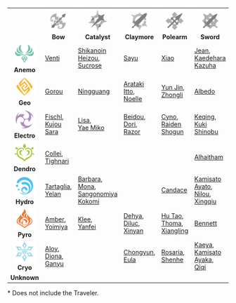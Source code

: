 
<table>
<tr>
<th></th>
<th align="center"><img width="50" height="50" src="assets/Bow.webp"><br><b>Bow</b></th>
<th align="center"><img width="50" height="50" src="assets/Catalyst.webp"><br><b>Catalyst</b></th>
<th align="center"><img width="50" height="50" src="assets/Claymore.webp"><br><b>Claymore</b></th>
<th align="center"><img width="50" height="50" src="assets/Polearm.webp"><br><b>Polearm</b></th>
<th align="center"><img width="50" height="50" src="assets/Sword.webp"><br><b>Sword</b></th>
<th align="center"><b>Unknown</b></th>
</tr>
<tr><td align="center"><img width="50" height="50" src="assets/Anemo.svg"><br><b>Anemo</b></td><td><a href="https://genshin-impact.fandom.com/wiki/Venti">Venti</a></td><td><a href="https://genshin-impact.fandom.com/wiki/Shikanoin_Heizou">Shikanoin Heizou</a>,<br><a href="https://genshin-impact.fandom.com/wiki/Sucrose">Sucrose</a></td><td><a href="https://genshin-impact.fandom.com/wiki/Sayu">Sayu</a></td><td><a href="https://genshin-impact.fandom.com/wiki/Xiao">Xiao</a></td><td><a href="https://genshin-impact.fandom.com/wiki/Jean">Jean</a>,<br><a href="https://genshin-impact.fandom.com/wiki/Kaedehara_Kazuha">Kaedehara Kazuha</a></td><td></td></tr>
<tr><td align="center"><img width="50" height="50" src="assets/Geo.svg"><br><b>Geo</b></td><td><a href="https://genshin-impact.fandom.com/wiki/Gorou">Gorou</a></td><td><a href="https://genshin-impact.fandom.com/wiki/Ningguang">Ningguang</a></td><td><a href="https://genshin-impact.fandom.com/wiki/Arataki_Itto">Arataki Itto</a>,<br><a href="https://genshin-impact.fandom.com/wiki/Noelle">Noelle</a></td><td><a href="https://genshin-impact.fandom.com/wiki/Yun_Jin">Yun Jin</a>,<br><a href="https://genshin-impact.fandom.com/wiki/Zhongli">Zhongli</a></td><td><a href="https://genshin-impact.fandom.com/wiki/Albedo">Albedo</a></td><td></td></tr>
<tr><td align="center"><img width="50" height="50" src="assets/Electro.svg"><br><b>Electro</b></td><td><a href="https://genshin-impact.fandom.com/wiki/Fischl">Fischl</a>,<br><a href="https://genshin-impact.fandom.com/wiki/Kujou_Sara">Kujou Sara</a></td><td><a href="https://genshin-impact.fandom.com/wiki/Lisa">Lisa</a>,<br><a href="https://genshin-impact.fandom.com/wiki/Yae_Miko">Yae Miko</a></td><td><a href="https://genshin-impact.fandom.com/wiki/Beidou">Beidou</a>,<br><a href="https://genshin-impact.fandom.com/wiki/Dori">Dori</a>,<br><a href="https://genshin-impact.fandom.com/wiki/Razor">Razor</a></td><td><a href="https://genshin-impact.fandom.com/wiki/Cyno">Cyno</a>,<br><a href="https://genshin-impact.fandom.com/wiki/Raiden_Shogun">Raiden Shogun</a></td><td><a href="https://genshin-impact.fandom.com/wiki/Keqing">Keqing</a>,<br><a href="https://genshin-impact.fandom.com/wiki/Kuki_Shinobu">Kuki Shinobu</a></td><td></td></tr>
<tr><td align="center"><img width="50" height="50" src="assets/Dendro.svg"><br><b>Dendro</b></td><td><a href="https://genshin-impact.fandom.com/wiki/Collei">Collei</a>,<br><a href="https://genshin-impact.fandom.com/wiki/Tighnari">Tighnari</a></td><td></td><td></td><td></td><td><a href="https://genshin-impact.fandom.com/wiki/Alhaitham">Alhaitham</a></td><td><a href="https://genshin-impact.fandom.com/wiki/Nahida">Nahida</a></td></tr>
<tr><td align="center"><img width="50" height="50" src="assets/Hydro.svg"><br><b>Hydro</b></td><td><a href="https://genshin-impact.fandom.com/wiki/Tartaglia">Tartaglia</a>,<br><a href="https://genshin-impact.fandom.com/wiki/Yelan">Yelan</a></td><td><a href="https://genshin-impact.fandom.com/wiki/Barbara">Barbara</a>,<br><a href="https://genshin-impact.fandom.com/wiki/Mona">Mona</a>,<br><a href="https://genshin-impact.fandom.com/wiki/Sangonomiya_Kokomi">Sangonomiya Kokomi</a></td><td></td><td><a href="https://genshin-impact.fandom.com/wiki/Candace">Candace</a></td><td><a href="https://genshin-impact.fandom.com/wiki/Kamisato_Ayato">Kamisato Ayato</a>,<br><a href="https://genshin-impact.fandom.com/wiki/Nilou">Nilou</a>,<br><a href="https://genshin-impact.fandom.com/wiki/Xingqiu">Xingqiu</a></td><td></td></tr>
<tr><td align="center"><img width="50" height="50" src="assets/Pyro.svg"><br><b>Pyro</b></td><td><a href="https://genshin-impact.fandom.com/wiki/Amber">Amber</a>,<br><a href="https://genshin-impact.fandom.com/wiki/Yoimiya">Yoimiya</a></td><td><a href="https://genshin-impact.fandom.com/wiki/Klee">Klee</a>,<br><a href="https://genshin-impact.fandom.com/wiki/Yanfei">Yanfei</a></td><td><a href="https://genshin-impact.fandom.com/wiki/Dehya">Dehya</a>,<br><a href="https://genshin-impact.fandom.com/wiki/Diluc">Diluc</a>,<br><a href="https://genshin-impact.fandom.com/wiki/Xinyan">Xinyan</a></td><td><a href="https://genshin-impact.fandom.com/wiki/Hu_Tao">Hu Tao</a>,<br><a href="https://genshin-impact.fandom.com/wiki/Thoma">Thoma</a>,<br><a href="https://genshin-impact.fandom.com/wiki/Xiangling">Xiangling</a></td><td><a href="https://genshin-impact.fandom.com/wiki/Bennett">Bennett</a></td><td></td></tr>
<tr><td align="center"><img width="50" height="50" src="assets/Cryo.svg"><br><b>Cryo</b></td><td><a href="https://genshin-impact.fandom.com/wiki/Aloy">Aloy</a>,<br><a href="https://genshin-impact.fandom.com/wiki/Diona">Diona</a>,<br><a href="https://genshin-impact.fandom.com/wiki/Ganyu">Ganyu</a></td><td></td><td><a href="https://genshin-impact.fandom.com/wiki/Chongyun">Chongyun</a>,<br><a href="https://genshin-impact.fandom.com/wiki/Eula">Eula</a></td><td><a href="https://genshin-impact.fandom.com/wiki/Rosaria">Rosaria</a>,<br><a href="https://genshin-impact.fandom.com/wiki/Shenhe">Shenhe</a></td><td><a href="https://genshin-impact.fandom.com/wiki/Kaeya">Kaeya</a>,<br><a href="https://genshin-impact.fandom.com/wiki/Kamisato_Ayaka">Kamisato Ayaka</a>,<br><a href="https://genshin-impact.fandom.com/wiki/Qiqi">Qiqi</a></td><td></td></tr>
<tr><td align="center"><b>Unknown</b></td><td></td><td></td><td></td><td></td><td></td><td><a href="https://genshin-impact.fandom.com/wiki/Dainsleif">Dainsleif</a></td></tr>
</table>

\* Does not include the Traveler.
